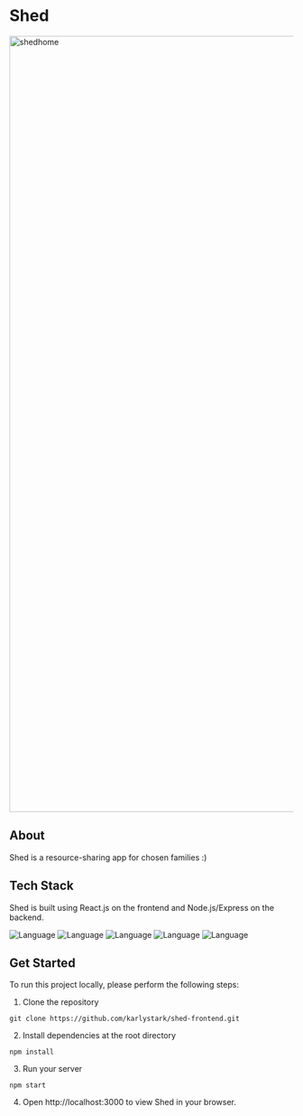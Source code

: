 # Shed

<img width="1374" alt="shedhome" src="https://github.com/karlystark/shed-frontend/assets/110060273/b2212269-2503-4e26-a253-65a43ab1cff0">

## About

Shed is a resource-sharing app for chosen families :) 


## Tech Stack

Shed is built using React.js on the frontend and Node.js/Express on the backend. 

![Language](https://img.shields.io/badge/React-20232A?style=for-the-badge&logo=react&logoColor=61DAFB) ![Language](https://img.shields.io/badge/Bootstrap-563D7C?style=for-the-badge&logo=bootstrap&logoColor=white) ![Language](https://img.shields.io/badge/Node.js-43853D?style=for-the-badge&logo=node.js&logoColor=white) ![Language](https://img.shields.io/badge/Express.js-404D59?style=for-the-badge) ![Language](https://img.shields.io/badge/PostgreSQL-316192?style=for-the-badge&logo=postgresql&logoColor=white)



## Get Started

To run this project locally, please perform the following steps:

1. Clone the repository

 `git clone https://github.com/karlystark/shed-frontend.git`

2. Install dependencies at the root directory

 `npm install`

3. Run your server

 `npm start`

4. Open http://localhost:3000 to view Shed in your browser. 

